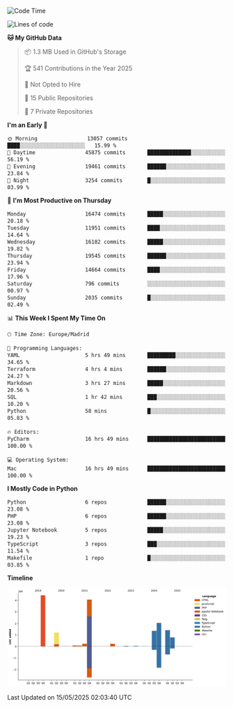 <!--START_SECTION:waka-->
![Code Time](http://img.shields.io/badge/Code%20Time-823%20hrs%2037%20mins-blue)

![Lines of code](https://img.shields.io/badge/From%20Hello%20World%20I%27ve%20Written-15.9%20million%20lines%20of%20code-blue)

**🐱 My GitHub Data** 

> 📦 1.3 MB Used in GitHub's Storage 
 > 
> 🏆 541 Contributions in the Year 2025
 > 
> 🚫 Not Opted to Hire
 > 
> 📜 15 Public Repositories 
 > 
> 🔑 7 Private Repositories 
 > 
**I'm an Early 🐤** 

```text
🌞 Morning                13057 commits       ████░░░░░░░░░░░░░░░░░░░░░   15.99 % 
🌆 Daytime                45875 commits       ██████████████░░░░░░░░░░░   56.19 % 
🌃 Evening                19461 commits       ██████░░░░░░░░░░░░░░░░░░░   23.84 % 
🌙 Night                  3254 commits        █░░░░░░░░░░░░░░░░░░░░░░░░   03.99 % 
```
📅 **I'm Most Productive on Thursday** 

```text
Monday                   16474 commits       █████░░░░░░░░░░░░░░░░░░░░   20.18 % 
Tuesday                  11951 commits       ████░░░░░░░░░░░░░░░░░░░░░   14.64 % 
Wednesday                16182 commits       █████░░░░░░░░░░░░░░░░░░░░   19.82 % 
Thursday                 19545 commits       ██████░░░░░░░░░░░░░░░░░░░   23.94 % 
Friday                   14664 commits       ████░░░░░░░░░░░░░░░░░░░░░   17.96 % 
Saturday                 796 commits         ░░░░░░░░░░░░░░░░░░░░░░░░░   00.97 % 
Sunday                   2035 commits        █░░░░░░░░░░░░░░░░░░░░░░░░   02.49 % 
```


📊 **This Week I Spent My Time On** 

```text
🕑︎ Time Zone: Europe/Madrid

💬 Programming Languages: 
YAML                     5 hrs 49 mins       █████████░░░░░░░░░░░░░░░░   34.65 % 
Terraform                4 hrs 4 mins        ██████░░░░░░░░░░░░░░░░░░░   24.27 % 
Markdown                 3 hrs 27 mins       █████░░░░░░░░░░░░░░░░░░░░   20.56 % 
SQL                      1 hr 42 mins        ███░░░░░░░░░░░░░░░░░░░░░░   10.20 % 
Python                   58 mins             █░░░░░░░░░░░░░░░░░░░░░░░░   05.83 % 

🔥 Editors: 
PyCharm                  16 hrs 49 mins      █████████████████████████   100.00 % 

💻 Operating System: 
Mac                      16 hrs 49 mins      █████████████████████████   100.00 % 
```

**I Mostly Code in Python** 

```text
Python                   6 repos             ██████░░░░░░░░░░░░░░░░░░░   23.08 % 
PHP                      6 repos             ██████░░░░░░░░░░░░░░░░░░░   23.08 % 
Jupyter Notebook         5 repos             █████░░░░░░░░░░░░░░░░░░░░   19.23 % 
TypeScript               3 repos             ███░░░░░░░░░░░░░░░░░░░░░░   11.54 % 
Makefile                 1 repo              █░░░░░░░░░░░░░░░░░░░░░░░░   03.85 % 
```



**Timeline**

![Lines of Code chart](https://raw.githubusercontent.com/danisoronellas/danisoronellas/main/assets/bar_graph.png)


 Last Updated on 15/05/2025 02:03:40 UTC
<!--END_SECTION:waka-->
